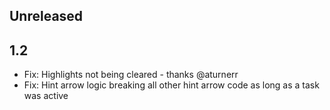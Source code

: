 ## Unreleased

## 1.2

- Fix: Highlights not being cleared - thanks @aturnerr
- Fix: Hint arrow logic breaking all other hint arrow code as long as a task was active
